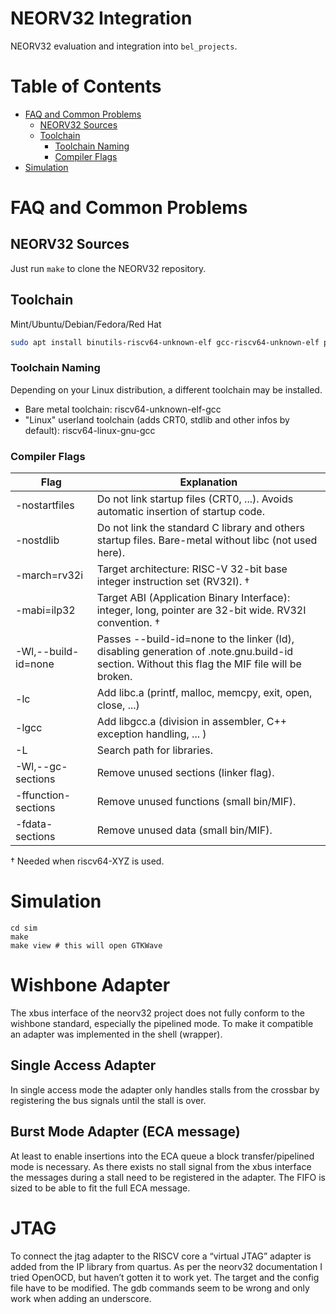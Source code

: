 # NEORV32 Integration

NEORV32 evaluation and integration into `bel_projects`.

# Table of Contents

- [FAQ and Common Problems](#faq-and-common-problems)
  - [NEORV32 Sources](#neorv32-sources)
  - [Toolchain](#toolchain)
    - [Toolchain Naming](#toolchain-naming)
    - [Compiler Flags](#compiler-flags)
- [Simulation](#simulation)


# FAQ and Common Problems

## NEORV32 Sources

Just run `make` to clone the NEORV32 repository.

## Toolchain

Mint/Ubuntu/Debian/Fedora/Red Hat

```bash
sudo apt install binutils-riscv64-unknown-elf gcc-riscv64-unknown-elf picolibc-riscv64-unknown-elf
```

### Toolchain Naming

Depending on your Linux distribution, a different toolchain may be installed.

- Bare metal toolchain: riscv64-unknown-elf-gcc
- "Linux" userland toolchain (adds CRT0, stdlib and other infos by default): riscv64-linux-gnu-gcc

### Compiler Flags

| Flag | Explanation |
| - | - |
| -nostartfiles       | Do not link startup files (CRT0, ...). Avoids automatic insertion of startup code. |
| -nostdlib           | Do not link the standard C library and others startup files. Bare-metal without libc (not used here). |
| -march=rv32i        | Target architecture: RISC-V 32-bit base integer instruction set (RV32I). † |
| -mabi=ilp32         | Target ABI (Application Binary Interface): integer, long, pointer are 32-bit wide. RV32I convention. † |
| -Wl,--build-id=none | Passes --build-id=none to the linker (ld), disabling generation of .note.gnu.build-id section. Without this flag the MIF file will be broken. |
| -lc                 | Add libc.a (printf, malloc, memcpy, exit, open, close, ...) |
| -lgcc               | Add libgcc.a (division in assembler, C++ exception handling, ... ) |
| -L<pfad>            | Search path for libraries.|
| -Wl,--gc-sections   | Remove unused sections (linker flag). |
| -ffunction-sections | Remove unused functions (small bin/MIF). |
| -fdata-sections     | Remove unused data (small bin/MIF). |

† Needed when riscv64-XYZ is used.

# Simulation

```
cd sim
make
make view # this will open GTKWave
```
# Wishbone Adapter

The xbus interface of the neorv32 project does not fully conform to the wishbone standard, especially the pipelined mode. To make it compatible an adapter was implemented in the shell (wrapper). 

## Single Access Adapter

In single access mode the adapter only handles stalls from the crossbar by registering the bus signals until the stall is over.

## Burst Mode Adapter (ECA message)

At least to enable insertions into the ECA queue a block transfer/pipelined mode is necessary. As there exists no stall signal from the xbus interface the messages during a stall need to be registered in the adapter. The FIFO is sized to be able to fit the full ECA message.

# JTAG

To connect the jtag adapter to the RISCV core a “virtual JTAG” adapter is added from the IP library from quartus.
As per the neorv32 documentation I tried OpenOCD, but haven’t gotten it to work yet. The target and the config file have to be modified. The gdb commands seem to be wrong and only work when adding an underscore.
